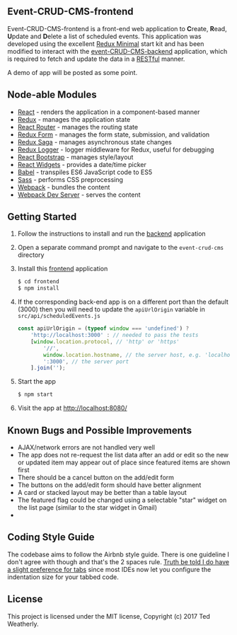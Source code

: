 ## Event-CRUD-CMS-frontend ##

Event-CRUD-CMS-frontend is a front-end web application to **C**reate, **R**ead, **U**pdate and **D**elete a list of scheduled events.  This application was developed using the excellent [Redux Minimal](https://github.com/catalin-luntraru/redux-minimal) start kit and has been modified to interact with the [event-CRUD-CMS-backend](https://github.com/tw3/event-crud-cms/tree/master/backend) application, which is required to fetch and update the data in a [RESTful](https://en.wikipedia.org/wiki/Representational_state_transfer) manner.

A demo of app will be posted as some point.

## Node-able Modules ##

 - [React](https://github.com/facebook/react) - renders the application in a component-based manner
 - [Redux](https://github.com/reactjs/redux) - manages the application state
 - [React Router](https://github.com/reactjs/react-router) - manages the routing state
 - [Redux Form](https://github.com/erikras/redux-form) - manages the form state, submission, and validation
 - [Redux Saga](https://github.com/redux-saga/redux-saga) - manages asynchronous state changes
 - [Redux Logger](https://github.com/evgenyrodionov/redux-logger) - logger middleware for Redux, useful for debugging
 - [React Bootstrap](https://github.com/react-bootstrap/react-bootstrap) - manages style/layout
 - [React Widgets](https://github.com/jquense/react-widgets) - provides a date/time picker
 - [Babel](https://github.com/babel/babel) - transpiles ES6 JavaScript code to ES5
 - [Sass](https://github.com/sass/node-sass) - performs CSS preprocessing
 - [Webpack](https://github.com/webpack/webpack) - bundles the content
 - [Webpack Dev Server](https://github.com/webpack/webpack-dev-server) - serves the content

## Getting Started ##

 1. Follow the instructions to install and run the [backend](https://github.com/tw3/event-crud-cms/tree/master/backend) application

 2. Open a separate command prompt and navigate to the `event-crud-cms` directory
 
 3. Install this [frontend](https://github.com/tw3/event-crud-cms/tree/master/frontend) application
 
     ```sh
    $ cd frontend
    $ npm install
    ```

 4. If the corresponding back-end app is on a different port than the default (3000) then you will need to update the `apiUrlOrigin` variable in `src/api/scheduledEvents.js`

    ```javascript
    const apiUrlOrigin = (typeof window === 'undefined') ?
    	'http://localhost:3000' : // needed to pass the tests
    	[window.location.protocol, // 'http' or 'https'
    		'//',
    		window.location.hostname, // the server host, e.g. 'localhost'
    		':3000', // the server port
    	].join('');
    ```

 5. Start the app

    ```sh
    $ npm start
    ```

 8. Visit the app at [http://localhost:8080/](http://localhost:8080/)

## Known Bugs and Possible Improvements ##

 - AJAX/network errors are not handled very well
 - The app does not re-request the list data after an add or edit
 so the new or updated item may appear out of place since featured
 items are shown first
 - There should be a cancel button on the add/edit form
 - The buttons on the add/edit form should have better alignment
 - A card or stacked layout may be better than a table layout
 - The featured flag could be changed using a selectable "star"
 widget on the list page (similar to the star widget in Gmail)
 -

## Coding Style Guide ##

The codebase aims to follow the Airbnb style guide.  There is one guideline
I don't agree with though and that's the 2 spaces rule.  [Truth be told I do
have a slight preference for tabs](https://www.youtube.com/watch?v=SsoOG6ZeyUI)
since most IDEs now  let you configure the indentation size for your tabbed
code.

## License ##

This project is licensed under the MIT license, Copyright (c) 2017 Ted Weatherly.


